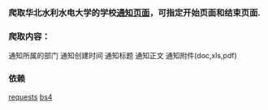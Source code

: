 ### 爬取华北水利水电大学的学校[通知页面](http://www5.ncwu.edu.cn/channels/5.html)，可指定开始页面和结束页面. 
### 爬取内容： 

通知所属的部门 
通知创建时间 
通知标题 
通知正文 
通知附件(doc,xls,pdf) 

### 依赖 
[requests](http://docs.python-requests.org/en/master/) 
[bs4](https://www.crummy.com/software/BeautifulSoup/) 

